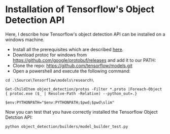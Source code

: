 # Installation of Tensorflow's Object Detection API

Here, I describe how Tensorflow's object detection API can be installed on a windows machine.

- Install all the prerequisites which are described [here](https://github.com/tensorflow/models/blob/master/research/object_detection/g3doc/installation.md).
- Download protoc for windows from https://github.com/google/protobuf/releases and add it to our PATH:
- Clone the repo: https://github.com/tensorflow/models.git
- Open a powershell and execute the following command:

```
cd .\Source\Tensorflow\models\research\
```

```
Get-ChildItem object_detection/protos -Filter *.proto |Foreach-Object { protoc.exe ($_ | Resolve-Path -Relative) --python_out=.}
```

 ```
 $env:PYTHONPATH="$env:PYTHONPATH;$pwd;$pwd\slim"
 ``` 

Now you can test that you have correctly installed the Tensorflow Object Detction API:

```
python object_detection/builders/model_builder_test.py
```
		
